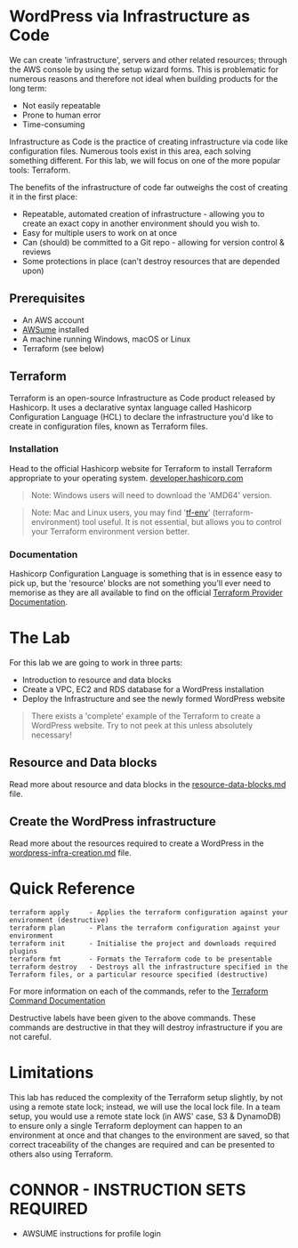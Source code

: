 # WordPress via Infrastructure as Code

We can create 'infrastructure', servers and other related resources; through the AWS console by using the setup wizard forms. This is problematic for numerous reasons and therefore not ideal when building products for the long term:

- Not easily repeatable
- Prone to human error
- Time-consuming

Infrastructure as Code is the practice of creating infrastructure via code like configuration files. Numerous tools exist in this area, each solving something different. For this lab, we will focus on one of the more popular tools: Terraform.

The benefits of the infrastructure of code far outweighs the cost of creating it in the first place:

- Repeatable, automated creation of infrastructure - allowing you to create an exact copy in another environment should you wish to.
- Easy for multiple users to work on at once
- Can (should) be committed to a Git repo - allowing for version control & reviews
- Some protections in place (can't destroy resources that are depended upon)

## Prerequisites

- An AWS account
- [AWSume](https://awsu.me/) installed
- A machine running Windows, macOS or Linux
- Terraform (see below)

## Terraform

Terraform is an open-source Infrastructure as Code product released by Hashicorp.
It uses a declarative syntax language called Hashicorp Configuration Language (HCL) to declare the infrastructure you'd like to create in configuration files, known as Terraform files.

### Installation
Head to the official Hashicorp website for Terraform to install Terraform appropriate to your operating system.
[developer.hashicorp.com](https://developer.hashicorp.com/terraform/downloads?product_intent=terraform)

> Note: Windows users will need to download the 'AMD64' version.

> Note: Mac and Linux users, you may find '[tf-env](https://github.com/tfutils/tfenv)' (terraform-environment) tool useful. It is not essential, but allows you to control your Terraform environment version better. 

### Documentation

Hashicorp Configuration Language is something that is in essence easy to pick up, but the 'resource' blocks are not something you'll ever need to memorise as they are all available to find on the official [Terraform Provider Documentation](https://registry.terraform.io/providers/hashicorp/aws/latest/docs).

# The Lab

For this lab we are going to work in three parts:

- Introduction to resource and data blocks
- Create a VPC, EC2 and RDS database for a WordPress installation
- Deploy the Infrastructure and see the newly formed WordPress website

> There exists a 'complete' example of the Terraform to create a WordPress website. Try to not peek at this unless absolutely necessary! 

## Resource and Data blocks

Read more about resource and data blocks in the [resource-data-blocks.md](resource-data-blocks.md) file.

## Create the WordPress infrastructure

Read more about the resources required to create a WordPress in the [wordpress-infra-creation.md](wordpress-infra-creation.md) file.

# Quick Reference
    terraform apply     - Applies the terraform configuration against your environment (destructive)
    terraform plan      - Plans the terraform configuration against your environment
    terraform init      - Initialise the project and downloads required plugins
    terraform fmt       - Formats the Terraform code to be presentable
    terraform destroy   - Destroys all the infrastructure specified in the Terraform files, or a particular resource specified (destructive)

For more information on each of the commands, refer to the [Terraform Command Documentation](https://developer.hashicorp.com/terraform/cli/commands)

Destructive labels have been given to the above commands. These commands are destructive in that they will destroy infrastructure if you are not careful.

# Limitations
This lab has reduced the complexity of the Terraform setup slightly, by not using a remote state lock; instead, we will use the local lock file.
In a team setup, you would use a remote state lock (in AWS' case, S3 & DynamoDB) to ensure only a single Terraform deployment can happen to an environment at once and that changes to the environment are saved, so that correct traceability of the changes are required and can be presented to others also using Terraform.

# CONNOR - INSTRUCTION SETS REQUIRED
- AWSUME instructions for profile login

